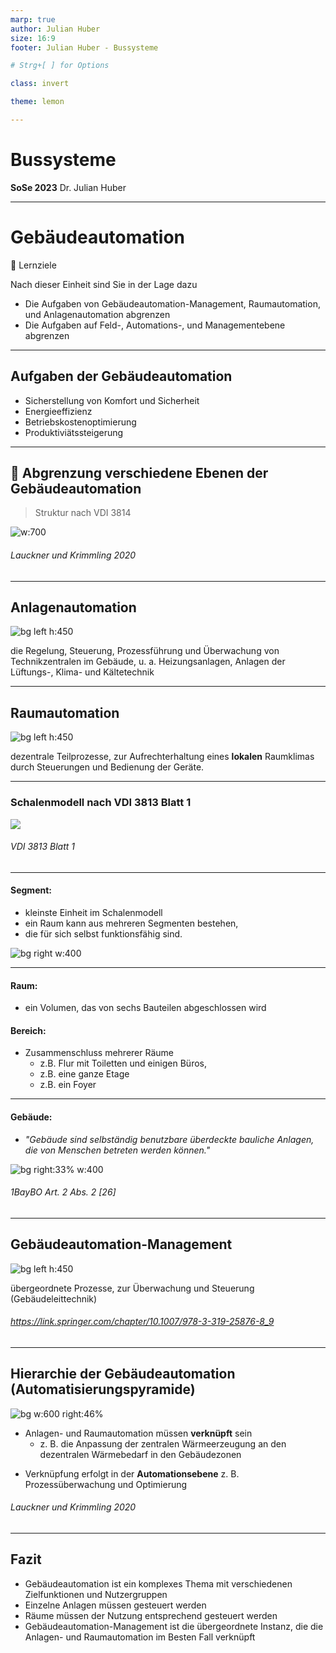 ```yaml
---
marp: true
author: Julian Huber
size: 16:9
footer: Julian Huber - Bussysteme

# Strg+[ ] for Options

class: invert

theme: lemon

---
```


<!-- paginate: true -->

# Bussysteme

**SoSe 2023**
Dr. Julian Huber

---

# Gebäudeautomation

🎯 Lernziele

Nach dieser Einheit sind Sie in der Lage dazu
* Die Aufgaben von Gebäudeautomation-Management, Raumautomation, und Anlagenautomation abgrenzen
* Die Aufgaben auf Feld-, Automations-, und Managementebene abgrenzen

---

## Aufgaben der Gebäudeautomation

* Sicherstellung von Komfort und Sicherheit
* Energieeffizienz
* Betriebskostenoptimierung
* Produktiviätssteigerung

---

## 🧠 Abgrenzung verschiedene Ebenen der Gebäudeautomation

>Struktur nach VDI 3814

![w:700](images/Sktruktur_Gebäudeautomation.png)

###### Lauckner und Krimmling 2020

---

## Anlagenautomation

![bg left h:450](images/IMG-20221020-WA0000.jpg)

die Regelung, Steuerung, Prozessführung und Überwachung von Technikzentralen im Gebäude, u. a. Heizungsanlagen, Anlagen der Lüftungs-, Klima- und Kältetechnik

---

## Raumautomation

![bg left h:450](images/101795855_df05da5cc6.jpg)

dezentrale Teilprozesse, zur Aufrechterhaltung eines **lokalen** Raumklimas durch Steuerungen und Bedienung der Geräte.

---

### Schalenmodell nach VDI 3813 Blatt 1

![](images/Schalenmodell.png)

###### VDI 3813 Blatt 1

---

#### Segment: 
* kleinste Einheit im Schalenmodell
* ein Raum kann aus mehreren Segmenten bestehen,
* die für sich selbst funktionsfähig sind.

![bg right w:400](images/gal_grossraumbuero-5.2216203.jpg)

---

#### Raum: 

* ein Volumen, das von sechs Bauteilen abgeschlossen wird

#### Bereich:
* Zusammenschluss mehrerer Räume 
  * z.B. Flur mit Toiletten und einigen Büros, 
  * z.B. eine ganze Etage
  * z.B. ein Foyer

---

#### Gebäude:

* *"Gebäude sind selbständig benutzbare überdeckte bauliche Anlagen, die von Menschen betreten werden können."*

![bg right:33% w:400](images/epidaurus-amphitheater_1.jpg)

###### 1BayBO Art. 2 Abs. 2 [26]

---

## Gebäudeautomation-Management

![bg left h:450](images/385167_1_En_9_Fig3_HTML.png)

übergeordnete Prozesse, zur Überwachung und Steuerung (Gebäudeleittechnik)

###### https://link.springer.com/chapter/10.1007/978-3-319-25876-8_9

---

## Hierarchie der Gebäudeautomation (Automatisierungspyramide)


![bg w:600 right:46%](images/HierarchischeGliederungderFunktionenderGebäudeautomation.png)


- Anlagen- und Raumautomation müssen **verknüpft** sein
    - z. B. die Anpassung der zentralen Wärmeerzeugung an den dezentralen Wärmebedarf in den Gebäudezonen
* Verknüpfung erfolgt in der **Automationsebene**  z. B. Prozessüberwachung und  Optimierung


###### Lauckner und Krimmling 2020

---

## Fazit

* Gebäudeautomation ist ein komplexes Thema mit verschiedenen Zielfunktionen und Nutzergruppen
* Einzelne Anlagen müssen gesteuert werden
* Räume müssen der Nutzung entsprechend gesteuert werden
* Gebäudeautomation-Management ist die übergeordnete Instanz, die die Anlagen- und Raumautomation im Besten Fall verknüpft